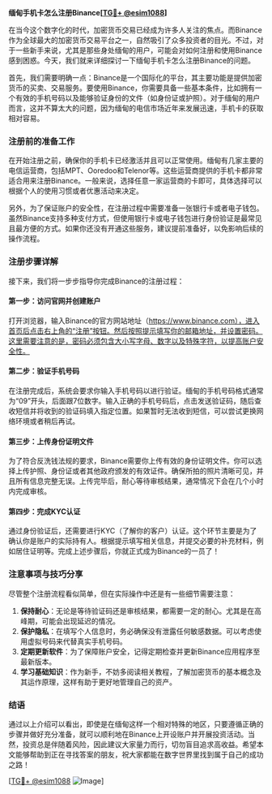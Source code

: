**缅甸手机卡怎么注册Binance[[TG💪+ @esim1088](https://t.me/s/esim1088)]**

在当今这个数字化的时代，加密货币交易已经成为许多人关注的焦点。而Binance作为全球最大的加密货币交易平台之一，自然吸引了众多投资者的目光。不过，对于一些新手来说，尤其是那些身处缅甸的用户，可能会对如何注册和使用Binance感到困惑。今天，我们就来详细探讨一下缅甸手机卡怎么注册Binance的问题。

首先，我们需要明确一点：Binance是一个国际化的平台，其主要功能是提供加密货币的买卖、交易服务。要使用Binance，你需要具备一些基本条件，比如拥有一个有效的手机号码以及能够验证身份的文件（如身份证或护照）。对于缅甸的用户而言，这并不算太大的问题，因为缅甸的电信市场近年来发展迅速，手机卡的获取相对容易。

### 注册前的准备工作

在开始注册之前，确保你的手机卡已经激活并且可以正常使用。缅甸有几家主要的电信运营商，包括MPT、Ooredoo和Telenor等。这些运营商提供的手机卡都非常适合用来注册Binance。一般来说，选择任意一家运营商的卡即可，具体选择可以根据个人的使用习惯或者优惠活动来决定。

另外，为了保证账户的安全性，在注册过程中需要准备一张银行卡或者电子钱包。虽然Binance支持多种支付方式，但使用银行卡或电子钱包进行身份验证是最常见且最方便的方式。如果你还没有开通这些服务，建议提前准备好，以免影响后续的操作流程。

### 注册步骤详解

接下来，我们将一步步指导你完成Binance的注册过程：

#### 第一步：访问官网并创建账户
打开浏览器，输入Binance的官方网站地址（https://www.binance.com），进入首页后点击右上角的“注册”按钮。然后按照提示填写你的邮箱地址，并设置密码。这里需要注意的是，密码必须包含大小写字母、数字以及特殊字符，以提高账户安全性。

#### 第二步：验证手机号码
在注册完成后，系统会要求你输入手机号码以进行验证。缅甸的手机号码格式通常为“09”开头，后面跟7位数字。输入正确的手机号码后，点击发送验证码，随后查收短信并将收到的验证码填入指定位置。如果暂时无法收到短信，可以尝试更换网络环境或者稍后再试。

#### 第三步：上传身份证明文件
为了符合反洗钱法规的要求，Binance需要你上传有效的身份证明文件。你可以选择上传护照、身份证或者其他政府颁发的有效证件。确保所拍的照片清晰可见，并且所有信息完整无误。上传完毕后，耐心等待审核结果，通常情况下会在几个小时内完成审核。

#### 第四步：完成KYC认证
通过身份验证后，还需要进行KYC（了解你的客户）认证。这个环节主要是为了确认你是账户的实际持有人。根据提示填写相关信息，并提交必要的补充材料，例如居住证明等。完成上述步骤后，你就正式成为Binance的一员了！

### 注意事项与技巧分享

尽管整个注册流程看似简单，但在实际操作中还是有一些细节需要注意：

1. **保持耐心**：无论是等待验证码还是审核结果，都需要一定的耐心。尤其是在高峰期，可能会出现延迟的情况。
2. **保护隐私**：在填写个人信息时，务必确保没有泄露任何敏感数据。可以考虑使用虚拟号码来代替真实手机号码。
3. **定期更新软件**：为了保障账户安全，记得定期检查并更新Binance应用程序至最新版本。
4. **学习基础知识**：作为新手，不妨多阅读相关教程，了解加密货币的基本概念及其运作原理，这样有助于更好地管理自己的资产。

### 结语

通过以上介绍可以看出，即使是在缅甸这样一个相对特殊的地区，只要遵循正确的步骤并做好充分准备，就可以顺利地在Binance上开设账户并开展投资活动。当然，投资总是伴随着风险，因此建议大家量力而行，切勿盲目追求高收益。希望本文能够帮助到正在寻找答案的朋友，祝大家都能在数字世界里找到属于自己的成功之路！

[[TG💪+ @esim1088](https://t.me/s/esim1088) ![Image](https://i.postimg.cc/4NQfJmqS/Snipaste-2025-05-13-00-14-12.png)]